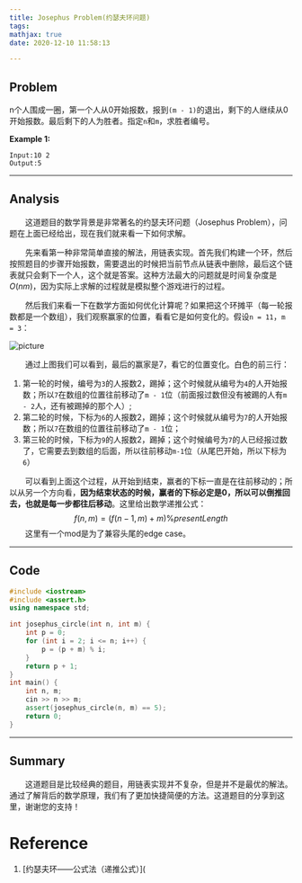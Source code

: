 ```yaml
---
title: Josephus Problem(约瑟夫环问题)
tags:
mathjax: true
date: 2020-12-10 11:58:13

---
```


## Problem

n个人围成一圈，第一个人从0开始报数，报到`(m - 1)`的退出，剩下的人继续从0开始报数。最后剩下的人为胜者。指定`n`和`m`，求胜者编号。

<!-- more -->

**Example 1:**

```
Input:10 2
Output:5
```

------

## Analysis

&emsp;&emsp;这道题目的数学背景是非常著名的约瑟夫环问题（Josephus Problem），问题在上面已经给出，现在我们就来看一下如何求解。

&emsp;&emsp;先来看第一种非常简单直接的解法，用链表实现。首先我们构建一个环，然后按照题目的步骤开始报数，需要退出的时候把当前节点从链表中删除，最后这个链表就只会剩下一个人，这个就是答案。这种方法最大的问题就是时间复杂度是$O(nm)$，因为实际上求解的过程就是模拟整个游戏进行的过程。

&emsp;&emsp;然后我们来看一下在数学方面如何优化计算呢？如果把这个环摊平（每一轮报数都是一个数组），我们观察赢家的位置，看看它是如何变化的。假设`n = 11`，`m = 3`：

![picture](https://imgconvert.csdnimg.cn/aHR0cDovL2ltZy5ibG9nLmNzZG4ubmV0LzIwMTcwNjA0MDAxNzE0MzQ1?x-oss-process=image/format,png)

&emsp;&emsp;通过上图我们可以看到，最后的赢家是7，看它的位置变化。白色的前三行：

1. 第一轮的时候，编号为`3`的人报数2，踢掉；这个时候就从编号为`4`的人开始报数；所以`7`在数组的位置往前移动了`m - 1`位（前面报过数但没有被踢的人有`m - 2`人，还有被踢掉的那个人）;
2. 第二轮的时候，下标为`6`的人报数2，踢掉；这个时候就从编号为`7`的人开始报数；所以`7`在数组的位置往前移动了`m - 1`位；
3. 第三轮的时候，下标为`9`的人报数2，踢掉；这个时候编号为`7`的人已经报过数了，它需要去到数组的后面，所以往前移动`m-1`位（从尾巴开始，所以下标为 `6`）

&emsp;&emsp;可以看到上面这个过程，从开始到结束，赢者的下标一直是在往前移动的；所以从另一个方向看，**因为结束状态的时候，赢者的下标必定是0，所以可以倒推回去，也就是每一步都往后移动**。这里给出数学递推公式：
$$
f(n, m) = (f(n - 1, m) + m) \% presentLength
$$
&emsp;&emsp;这里有一个mod是为了兼容头尾的edge case。

------

## Code

```c++
#include <iostream>
#include <assert.h>
using namespace std;

int josephus_circle(int n, int m) {
	int p = 0;
	for (int i = 2; i <= n; i++) {
		p = (p + m) % i;
	}
	return p + 1;
}
int main() {
	int n, m;
	cin >> n >> m;
	assert(josephus_circle(n, m) == 5);
	return 0;
}
```

------

## Summary

&emsp;&emsp;这道题目是比较经典的题目，用链表实现并不复杂，但是并不是最优的解法。通过了解背后的数学原理，我们有了更加快捷简便的方法。这道题目的分享到这里，谢谢您的支持！

# Reference

1. [约瑟夫环——公式法（递推公式）](
